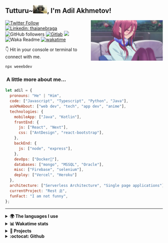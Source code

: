 <h2>Tutturu~<img src="img/tuturu.gif" width="45" alt="">, I'm Adil Akhmetov! <img src="img/miku-dance.gif" width="50" alt=""></h2>
<img align='right' src="img/miku.gif" width="230" alt="">
<a href="https://sdu.edu.kz/"><img src="img/sdu-ahegao.svg" align="right" width="100" alt=""></a>
</em></p>

[![Twitter Follow](https://img.shields.io/twitter/follow/weeebdev?label=Follow)](https://twitter.com/intent/follow?screen_name=weeebdev)
[![Linkedin: thaianebraga](https://img.shields.io/badge/-adildev-blue?style=flat-square&logo=Linkedin&logoColor=white&link=https://www.linkedin.com/in/adildev/)](https://www.linkedin.com/in/adildev/)
![GitHub followers](https://img.shields.io/github/followers/weeebdev?label=Follow&style=flat-square)
[![Gitlab](https://img.shields.io/badge/Gitlab-weeebdev-orange?style=flat-square&logo=gitlab)](https://gitlab.com/weeebdev)
![](https://visitor-badge.glitch.me/badge?page_id=weeebdev.weeebdev)
![Waka Readme](https://github.com/weeebdev/weeebdev/workflows/Waka%20Readme/badge.svg)
[![wakatime](https://wakatime.com/badge/user/1fb6390f-222e-4088-8de8-840ef1443858.svg)](https://wakatime.com/@1fb6390f-222e-4088-8de8-840ef1443858)
<!-- [![Leetcode badge](https://leetcode-badge.chyroc.cn/?name=user3449f)](https://leetcode.com/user3449f/) -->

👇 Hit in your console or terminal to connect with me.

```bash
npx weeebdev
```

### <img src="https://media.giphy.com/media/VgCDAzcKvsR6OM0uWg/giphy.gif" width="50" alt=""> A little more about me...

```javascript
let adil = {
  pronouns: "He" | "Him",
  code: ["Javascript", "Typescript", "Python", "Java"],
  askMeAbout: ["web dev", "tech", "app dev", "anime"],
  technologies: {
    mobileApp: ["Java", "Kotlin"],
    frontEnd: {
      js: ["React", "Next"],
      css: ["AntDesign", "react-bootstrap"],
    },
    backEnd: {
      js: ["node", "express"],
    },
    devOps: ["Docker🐳"],
    databases: ["mongo", "MSSQL", "Oracle"],
    misc: ["Firebase", "selenium"],
    deploy: ["Vercel", "Heroku"]
  },
  architecture: ["Serverless Architecture", "Single page applications"],
  currentProject: "Rest ⛱",
  funFact: "I am not funny",
};
```

---

<details>
  <summary><b>🌍 The languages I use</b></summary>
  <hr>
  
  
| ⏰ Past month | ⌛️ Past Year |
|---|---|
| <a href="https://wakatime.com/@adildev"><img src="https://wakatime.com/share/@adilDev/4ebe423a-b427-4031-b073-d221b9528df7.svg" height="300px"></a> | <a href="https://wakatime.com/@adildev"><img src="https://wakatime.com/share/@adilDev/1b4a30f1-9a7f-47fe-b8d2-0fc90f37fcd3.svg" height="300px"></a> |
</details>

<details>
<summary><b>📊 Wakatime stats</b><br></summary>
<div>
<hr/>

<!--START_SECTION:waka-->
![Code Time](http://img.shields.io/badge/Code%20Time-4%2C678%20hrs%2018%20mins-blue)

![Profile Views](http://img.shields.io/badge/Profile%20Views-2-blue)

![Lines of code](https://img.shields.io/badge/From%20Hello%20World%20I%27ve%20Written-9.1%20million%20lines%20of%20code-blue)

**🐱 My GitHub Data** 

> 📦 572.3 kB Used in GitHub's Storage 
 > 
> 🏆 1,056 Contributions in the Year 2024
 > 
> 💼 Opted to Hire
 > 
> 📜 63 Public Repositories 
 > 
> 🔑 15 Private Repositories 
 > 
**I'm an Early 🐤** 

```text
🌞 Morning                407 commits         █░░░░░░░░░░░░░░░░░░░░░░░░   04.98 % 
🌆 Daytime                3881 commits        ████████████░░░░░░░░░░░░░   47.47 % 
🌃 Evening                3193 commits        ██████████░░░░░░░░░░░░░░░   39.05 % 
🌙 Night                  695 commits         ██░░░░░░░░░░░░░░░░░░░░░░░   08.50 % 
```
📅 **I'm Most Productive on Tuesday** 

```text
Monday                   981 commits         ███░░░░░░░░░░░░░░░░░░░░░░   12.00 % 
Tuesday                  2084 commits        ██████░░░░░░░░░░░░░░░░░░░   25.49 % 
Wednesday                961 commits         ███░░░░░░░░░░░░░░░░░░░░░░   11.75 % 
Thursday                 1099 commits        ███░░░░░░░░░░░░░░░░░░░░░░   13.44 % 
Friday                   453 commits         █░░░░░░░░░░░░░░░░░░░░░░░░   05.54 % 
Saturday                 864 commits         ███░░░░░░░░░░░░░░░░░░░░░░   10.57 % 
Sunday                   1734 commits        █████░░░░░░░░░░░░░░░░░░░░   21.21 % 
```


📊 **This Week I Spent My Time On** 

```text
🕑︎ Time Zone: Asia/Almaty

💬 Programming Languages: 
Other                    29 hrs 5 mins       █████████████████████░░░░   84.72 % 
Lua                      2 hrs 39 mins       ██░░░░░░░░░░░░░░░░░░░░░░░   07.73 % 
Python                   1 hr                █░░░░░░░░░░░░░░░░░░░░░░░░   02.94 % 
Markdown                 28 mins             ░░░░░░░░░░░░░░░░░░░░░░░░░   01.39 % 
SQL                      17 mins             ░░░░░░░░░░░░░░░░░░░░░░░░░   00.86 % 

🔥 Editors: 
Chrome                   21 hrs 49 mins      ████████████████░░░░░░░░░   63.55 % 
Neovim                   4 hrs 32 mins       ███░░░░░░░░░░░░░░░░░░░░░░   13.21 % 
TablePlus                3 hrs 56 mins       ███░░░░░░░░░░░░░░░░░░░░░░   11.50 % 
fish                     3 hrs 17 mins       ██░░░░░░░░░░░░░░░░░░░░░░░   09.57 % 
Obsidian                 28 mins             ░░░░░░░░░░░░░░░░░░░░░░░░░   01.39 % 

🐱‍💻 Projects: 
Unknown Project          8 hrs 28 mins       ██████░░░░░░░░░░░░░░░░░░░   24.66 % 
Terminal                 8 hrs 26 mins       ██████░░░░░░░░░░░░░░░░░░░   24.59 % 
Doom-Emacs-Cheat-Sheet   3 hrs 20 mins       ██░░░░░░░░░░░░░░░░░░░░░░░   09.71 % 
TablePlus                3 hrs 7 mins        ██░░░░░░░░░░░░░░░░░░░░░░░   09.10 % 
SketchyBar               3 hrs               ██░░░░░░░░░░░░░░░░░░░░░░░   08.75 % 

💻 Operating System: 
Mac                      34 hrs 20 mins      █████████████████████████   100.00 % 
```

**I Mostly Code in Jupyter Notebook** 

```text
HTML                     9 repos             ██░░░░░░░░░░░░░░░░░░░░░░░   09.18 % 
Python                   5 repos             █░░░░░░░░░░░░░░░░░░░░░░░░   05.10 % 
Typst                    2 repos             █░░░░░░░░░░░░░░░░░░░░░░░░   02.04 % 
Lua                      2 repos             █░░░░░░░░░░░░░░░░░░░░░░░░   02.04 % 
C++                      1 repo              ░░░░░░░░░░░░░░░░░░░░░░░░░   01.02 % 
```



**Timeline**

![Lines of Code chart](https://raw.githubusercontent.com/weeebdev/weeebdev/master/assets/bar_graph.png)


 Last Updated on 15/07/2024 01:29:41 UTC
<!--END_SECTION:waka-->
</div>
</details>

<details>
<summary><b>🧾 Projects</b></summary>
<hr>

|Project|Status|
|---|---|
|[![ReadMe Card](https://github-readme-stats.vercel.app/api/pin/?username=weeebdev&repo=waifu.pics&theme=dracula)](https://github.com/weeebdev/waifu.pics)|[![time tracker](https://wakatime.com/badge/github/weeebdev/waifu.pics.svg)](https://wakatime.com/badge/github/weeebdev/waifu.pics)|
|[![ReadMe Card](https://github-readme-stats.vercel.app/api/pin/?username=mentor-ship&repo=mentorship&theme=dracula)](https://github.com/Mentor-ship/Mentorship)|[![time tracker](https://wakatime.com/badge/github/Mentor-ship/Mentorship.svg)](https://wakatime.com/badge/github/Mentor-ship/Mentorship)|
|[![ReadMe Card](https://github-readme-stats.vercel.app/api/pin/?username=masters-and-Abu&repo=tolqyn&theme=dracula)](https://github.com/Masters-and-Abu/Tolqyn)|[![time tracker](https://wakatime.com/badge/github/Masters-and-Abu/Tolqyn.svg)](https://wakatime.com/badge/github/Masters-and-Abu/Tolqyn)|
|[![ReadMe Card](https://github-readme-stats.vercel.app/api/pin/?username=dracula&repo=unigram&theme=dracula)](https://github.com/dracula/unigram)||

</details>

<details>
  <summary><b>:octocat: Github</b></summary>
  <hr>
  <a href="https://sourcekarma.vercel.app/weeebdev"><img src="https://sourcekarma-og.vercel.app/api/weeebdev/github" alt="" align="left"/></a>
  <img src="https://github-readme-stats.vercel.app/api?username=weeebdev&show_icons=true&theme=dracula&hide_title=true&hide_rank=true&count_private=true" align="right"/>
</details>
<div align="center">
  <kbd>
    <img src="https://waifu.now.sh/sfw/hug" alt="">
  </kbd>
</div>
